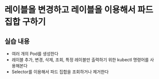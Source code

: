 # 레이블을 변경하고 레이블을 이용해서 파드 집합 구하기

## 실습 내용

- 여러 개의 Pod를 생성한다
- 레이블 추가, 변경, 삭제, 조회, 특정 레이블만 출력하기 위한 kubectl 명령어를 사용해본다
- Selector를 이용해서 파드 집합을 조회하거나 제거한다
